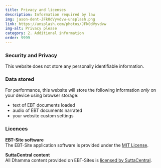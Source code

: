 ```yaml
---
title: Privacy and licenses
description: Information required by law
img: jason-dent-JFk0dVyvdvw-unsplash.png
link: https://unsplash.com/photos/JFk0dVyvdvw
img-alt: Privacy please
category: 2. Additional information
order: 9999
---
```


### Security and Privacy

This website does not store any personally identifiable information.

### Data stored

For performance, 
this website will store the following information *only* on your device
using browser storage:

* text of EBT documents loaded
* audio of EBT documents narrated
* your website custom settings

### Licences

**EBT-Site software**  
The EBT-Site application software is provided under the
[MIT License](https://github.com/sc-voice/sc-voice_net/blob/main/LICENSE).

**SuttaCentral content**  
All Dhamma content provided on EBT-Sites is 
[licensed by SuttaCentral](https://suttacentral.net/licensing).
